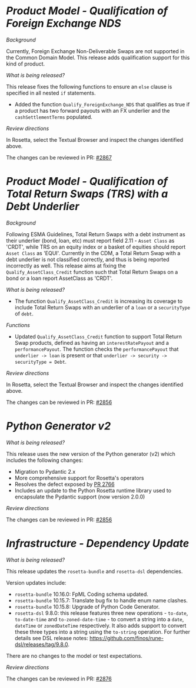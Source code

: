 # _Product Model - Qualification of Foreign Exchange NDS_

_Background_

Currently, Foreign Exchange Non-Deliverable Swaps are not supported in the Common Domain Model. This release adds qualification support for this kind of product.

_What is being released?_

This release fixes the following functions to ensure an `else` clause is specified in all nested `if` statements.

- Added the function `Qualify_ForeignExchange_NDS` that qualifies as true if a product has two forward payouts with an FX underlier and the `cashSettlementTerms` populated.

_Review directions_

In Rosetta, select the Textual Browser and inspect the changes identified above.

The changes can be reviewed in  PR: [#2867](https://github.com/finos/common-domain-model/pull/2867)

# _Product Model - Qualification of Total Return Swaps (TRS) with a Debt Underlier_

_Background_

Following ESMA Guidelines, Total Return Swaps with a debt instrument as their underlier (bond, loan, etc) must report field 2.11 - `Asset Class` as 'CRDT', while TRS on an equity index or a basket of equities should report `Asset Class` as 'EQUI'. Currently in the CDM, a Total Return Swap with a debt underlier is not classified correctly, and thus is being reported incorrectly as well. This release aims at fixing the `Qualify_AssetClass_Credit` function such that Total Return Swaps on a bond or a loan report AssetClass as 'CRDT'.

_What is being released?_

- The function `Qualify_AssetClass_Credit` is increasing its coverage to include Total Return Swaps with an underlier of a `loan` or a `securityType` of `debt`.

_Functions_

- Updated `Qualify_AssetClass_Credit` function to support Total Return Swap products, defined as having an `interestRatePayout` and a `performancePayout`. The function checks the `performancePayout` that `underlier -> loan` is present or that `underlier -> security -> securityType = Debt`.

_Review directions_

In Rosetta, select the Textual Browser and inspect the changes identified above.

The changes can be reviewed in  PR: [#2856](https://github.com/finos/common-domain-model/pull/2856)

# _Python Generator v2_

_What is being released?_

This release uses the new version of the Python generator (v2) which includes the following changes:

- Migration to Pydantic 2.x
- More comprehensive support for Rosetta's operators
- Resolves the defect exposed by [PR 2766](https://github.com/finos/common-domain-model/pull/2766)
- Includes an update to the Python Rosetta runtime library used to encapsulate the Pydantic support (now version 2.0.0)

_Review directions_

The changes can be reviewed in PR: [#2856](https://github.com/finos/common-domain-model/pull/2856)

# _Infrastructure - Dependency Update_

_What is being released?_

This release updates the `rosetta-bundle` and `rosetta-dsl` dependencies.

Version updates include:

- `rosetta-bundle` 10.16.0: FpML Coding schema updated.
- `rosetta-bundle` 10.15.7: Translate bug fix to handle enum name clashes.
- `rosetta-bundle` 10.15.8: Upgrade of Python Code Generator.
- `rosetta-dsl` 9.8.0: this release features three new operations - `to-date`, `to-date-time` and `to-zoned-date-time` - to convert a string into a `date`, `dateTime` or `zonedDateTime` respectively. It also adds support to convert these three types into a string using the `to-string` operation. For further details see DSL release notes: https://github.com/finos/rune-dsl/releases/tag/9.8.0.

There are no changes to the model or test expectations.

_Review directions_

The changes can be reviewed in PR: [#2876](https://github.com/finos/common-domain-model/pull/2876)

